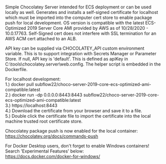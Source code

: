 #

Simple Chocolatey Server intended for ECS deployment or can be used locally as well.  Generates and installs a self-signed certificate for localhost which must be imported into the computer cert store to enable package push for local development.  OS version is compatible with the latest ECS-Optimized 2019 Server Core AMI provided by AWS as of 10/28/2020 - 10.0.17763.  Self-Signed cert does not interfere with SSL termination for an AWS ACM cert attached to an ALB.

API key can be supplied via CHOCOLATEY_API custom environment variable.  This is to support integration with Secrets Manager or Parameter Store.  If null, API key is 'default'.  This is defined as apiKey in C:\tools\chocolatey.server\web.config.  The helper script is embedded in the Dockerfile.

For localhost development: \
1.) docker pull subflow22/choco-server-2019-core-ecs-optimized-ami-compatible:latest \
2.) docker run -dp 0.0.0.0:8443:8443 subflow22/choco-server-2019-core-ecs-optimized-ami-compatible:latest \
3.) https://localhost:8443 \
4.) Download the certificate from your browser and save it to a file. \
5.) Double click the certificate file to import the certificate into the local machine trusted root certificate store.

Chocolatey package push is now enabled for the local container: \
https://chocolatey.org/docs/commands-push 

For Docker Desktop users, don't forget to enable Windows containers! \
Search 'Experimental Features' below: \
https://docs.docker.com/docker-for-windows/
